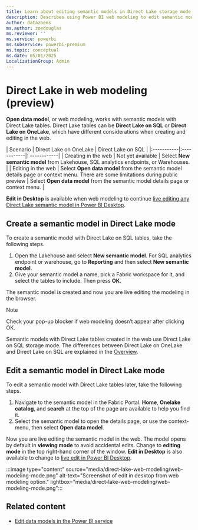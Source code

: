 ```yaml
---
title: Learn about editing semantic models in Direct Lake storage mode in the web
description: Describes using Power BI web modeling to edit semantic models in Power BI Desktop.
author: datazoems
ms.author: zoedouglas
ms.reviewer: ''
ms.service: powerbi
ms.subservice: powerbi-premium
ms.topic: conceptual
ms.date: 05/01/2025
LocalizationGroup: Admin
---
```

# Direct Lake in web modeling (preview)

**Open data model**, or web modeling, works with semantic models with Direct Lake tables. Direct Lake tables can be **Direct Lake on SQL** or **Direct Lake on OneLake**, which have different considerations when creating and editing in the web.

| Scenario | Direct Lake on OneLake | Direct Lake on SQL |
|:-----------|:------------|:  ------------|
| Creating in the web       | Not yet available       | Select **New semantic model** from Lakehouse, SQL analytics endpoints, or Warehouses.       |
| Editing in the web       | Select **Open data model** from the semantic model details page or context menu. There are some limitations during public preview | Select **Open data model** from the semantic model details page or context menu.        |

**Edit in Desktop** is available when web modeling to continue [live editing any Direct Lake semantic model in Power BI Desktop](direct-lake-power-bi-desktop.md). 

## Create a semantic model in Direct Lake mode

To create a semantic model with Direct Lake on SQL tables, take the following steps.

1.	Open the Lakehouse and select **New semantic model**. For SQL analytics endpoint or warehouse, go to **Reporting** and then select **New semantic model**.
2.	Give your semantic model a name, pick a Fabric workspace for it, and select the tables to include. Then press **OK**.
   
The semantic model is created and now you are live editing the modeling in the browser.

> [!NOTE]
> Check your pop-up blocker if web modeling doesn’t appear after clicking OK.

Semantic models with Direct Lake tables created in the web  use Direct Lake on SQL storage mode. The differences between Direct Lake on OneLake and Direct Lake on SQL are explained in the [Overview](direct-lake-overview.md).

## Edit a semantic model in Direct Lake mode

To edit a semantic model with Direct Lake tables later, take the following steps.

1.	Navigate to the semantic model in the Fabric Portal. **Home**, **Onelake catalog**, and **search** at the top of the page are available to help you find it.
2.	Select the semantic model to open the details page, or use the context-menu, then select **Open data model**.

Now you are live editing the semantic model in the web. The model opens by default in **viewing mode** to avoid accidental edits. Change to **editing mode** in the top right-hand corner of the window. **Edit in Desktop** is also available to change to [live edit in Power BI Desktop](direct-lake-power-bi-desktop.md).

:::image type="content" source="media/direct-lake-web-modeling/web-modeling-mode.png" alt-text="Screenshot of edit in desktop from web modeling option." lightbox="media/direct-lake-web-modeling/web-modeling-mode.png":::


## Related content

-	[Edit data models in the Power BI service](/power-bi/transform-model/service-edit-data-models)




